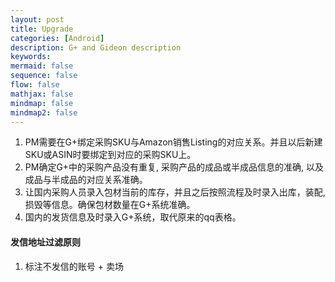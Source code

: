 ```yaml
---
layout: post
title: Upgrade 
categories: [Android]
description: G+ and Gideon description
keywords: 
mermaid: false
sequence: false
flow: false
mathjax: false
mindmap: false
mindmap2: false
---
```


1. PM需要在G+绑定采购SKU与Amazon销售Listing的对应关系。并且以后新建SKU或ASIN时要绑定到对应的采购SKU上。
2. PM确定G+中的采购产品没有重复, 采购产品的成品或半成品信息的准确, 以及成品与半成品的对应关系准确。
3. 让国内采购人员录入包材当前的库存，并且之后按照流程及时录入出库，装配, 损毁等信息。确保包材数量在G+系统准确。
4. 国内的发货信息及时录入G+系统，取代原来的qq表格。


#### 发信地址过滤原则
1. 标注不发信的账号 + 卖场
